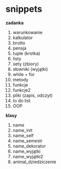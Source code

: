 # snippets

**zadanka**
1. warunkowanie
2. kalkulator
3. brutto
4. pensja
5. tuple (krotka)
6. listy
7. sety (zbiory)
8. słowniki (wyjątki)
9. while + for
10. metody
11. funkcje
12. funkcje2
13. pliki (zapis, odczyt)
14. to do list
15. OOP

**klasy**
1. name
2. name_init
3. name_self
4. name_semestr
5. name_dekorator
6. name_wyjątki
7. name_wyjątki2
8. animal_dziedziczenie
